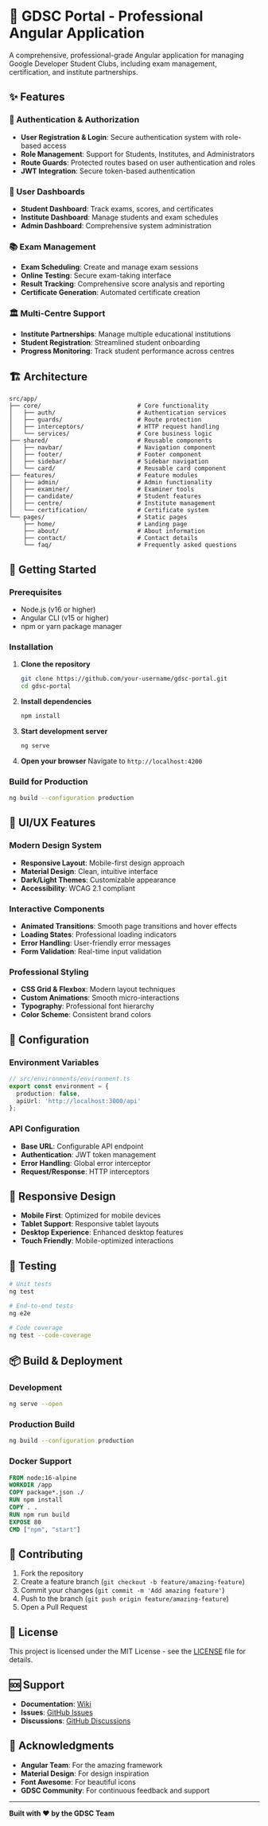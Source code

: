 # 🚀 GDSC Portal - Professional Angular Application

A comprehensive, professional-grade Angular application for managing Google Developer Student Clubs, including exam management, certification, and institute partnerships.

## ✨ Features

### 🔐 Authentication & Authorization
- **User Registration & Login**: Secure authentication system with role-based access
- **Role Management**: Support for Students, Institutes, and Administrators
- **Route Guards**: Protected routes based on user authentication and roles
- **JWT Integration**: Secure token-based authentication

### 🎯 User Dashboards
- **Student Dashboard**: Track exams, scores, and certificates
- **Institute Dashboard**: Manage students and exam schedules
- **Admin Dashboard**: Comprehensive system administration

### 📚 Exam Management
- **Exam Scheduling**: Create and manage exam sessions
- **Online Testing**: Secure exam-taking interface
- **Result Tracking**: Comprehensive score analysis and reporting
- **Certificate Generation**: Automated certificate creation

### 🏛️ Multi-Centre Support
- **Institute Partnerships**: Manage multiple educational institutions
- **Student Registration**: Streamlined student onboarding
- **Progress Monitoring**: Track student performance across centres

## 🏗️ Architecture

```
src/app/
├── core/                           # Core functionality
│   ├── auth/                       # Authentication services
│   ├── guards/                     # Route protection
│   ├── interceptors/               # HTTP request handling
│   └── services/                   # Core business logic
├── shared/                         # Reusable components
│   ├── navbar/                     # Navigation component
│   ├── footer/                     # Footer component
│   ├── sidebar/                    # Sidebar navigation
│   └── card/                       # Reusable card component
├── features/                       # Feature modules
│   ├── admin/                      # Admin functionality
│   ├── examiner/                   # Examiner tools
│   ├── candidate/                  # Student features
│   ├── centre/                     # Institute management
│   └── certification/              # Certificate system
└── pages/                          # Static pages
    ├── home/                       # Landing page
    ├── about/                      # About information
    ├── contact/                    # Contact details
    └── faq/                        # Frequently asked questions
```

## 🚀 Getting Started

### Prerequisites
- Node.js (v16 or higher)
- Angular CLI (v15 or higher)
- npm or yarn package manager

### Installation

1. **Clone the repository**
   ```bash
   git clone https://github.com/your-username/gdsc-portal.git
   cd gdsc-portal
   ```

2. **Install dependencies**
   ```bash
   npm install
   ```

3. **Start development server**
   ```bash
   ng serve
   ```

4. **Open your browser**
   Navigate to `http://localhost:4200`

### Build for Production

```bash
ng build --configuration production
```

## 🎨 UI/UX Features

### Modern Design System
- **Responsive Layout**: Mobile-first design approach
- **Material Design**: Clean, intuitive interface
- **Dark/Light Themes**: Customizable appearance
- **Accessibility**: WCAG 2.1 compliant

### Interactive Components
- **Animated Transitions**: Smooth page transitions and hover effects
- **Loading States**: Professional loading indicators
- **Error Handling**: User-friendly error messages
- **Form Validation**: Real-time input validation

### Professional Styling
- **CSS Grid & Flexbox**: Modern layout techniques
- **Custom Animations**: Smooth micro-interactions
- **Typography**: Professional font hierarchy
- **Color Scheme**: Consistent brand colors

## 🔧 Configuration

### Environment Variables
```typescript
// src/environments/environment.ts
export const environment = {
  production: false,
  apiUrl: 'http://localhost:3000/api'
};
```

### API Configuration
- **Base URL**: Configurable API endpoint
- **Authentication**: JWT token management
- **Error Handling**: Global error interceptor
- **Request/Response**: HTTP interceptors

## 📱 Responsive Design

- **Mobile First**: Optimized for mobile devices
- **Tablet Support**: Responsive tablet layouts
- **Desktop Experience**: Enhanced desktop features
- **Touch Friendly**: Mobile-optimized interactions

## 🧪 Testing

```bash
# Unit tests
ng test

# End-to-end tests
ng e2e

# Code coverage
ng test --code-coverage
```

## 📦 Build & Deployment

### Development
```bash
ng serve --open
```

### Production Build
```bash
ng build --configuration production
```

### Docker Support
```dockerfile
FROM node:16-alpine
WORKDIR /app
COPY package*.json ./
RUN npm install
COPY . .
RUN npm run build
EXPOSE 80
CMD ["npm", "start"]
```

## 🤝 Contributing

1. Fork the repository
2. Create a feature branch (`git checkout -b feature/amazing-feature`)
3. Commit your changes (`git commit -m 'Add amazing feature'`)
4. Push to the branch (`git push origin feature/amazing-feature`)
5. Open a Pull Request

## 📄 License

This project is licensed under the MIT License - see the [LICENSE](LICENSE) file for details.

## 🆘 Support

- **Documentation**: [Wiki](https://github.com/your-username/gdsc-portal/wiki)
- **Issues**: [GitHub Issues](https://github.com/your-username/gdsc-portal/issues)
- **Discussions**: [GitHub Discussions](https://github.com/your-username/gdsc-portal/discussions)

## 🙏 Acknowledgments

- **Angular Team**: For the amazing framework
- **Material Design**: For design inspiration
- **Font Awesome**: For beautiful icons
- **GDSC Community**: For continuous feedback and support

---

**Built with ❤️ by the GDSC Team**

